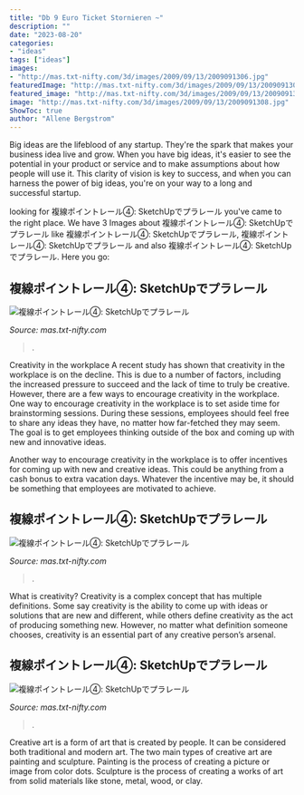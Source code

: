 ```yaml
---
title: "Db 9 Euro Ticket Stornieren ~"
description: ""
date: "2023-08-20"
categories:
- "ideas"
tags: ["ideas"]
images:
- "http://mas.txt-nifty.com/3d/images/2009/09/13/2009091306.jpg"
featuredImage: "http://mas.txt-nifty.com/3d/images/2009/09/13/2009091308.jpg"
featured_image: "http://mas.txt-nifty.com/3d/images/2009/09/13/2009091304.jpg"
image: "http://mas.txt-nifty.com/3d/images/2009/09/13/2009091308.jpg"
ShowToc: true
author: "Allene Bergstrom"
---
```



Big ideas are the lifeblood of any startup. They're the spark that makes your business idea live and grow. When you have big ideas, it's easier to see the potential in your product or service and to make assumptions about how people will use it. This clarity of vision is key to success, and when you can harness the power of big ideas, you're on your way to a long and successful startup.

	

		
looking for 複線ポイントレール④: SketchUpでプラレール you've came to the right place. We have 3 Images about 複線ポイントレール④: SketchUpでプラレール like 複線ポイントレール④: SketchUpでプラレール, 複線ポイントレール④: SketchUpでプラレール and also 複線ポイントレール④: SketchUpでプラレール. Here you go:
		
    
## 複線ポイントレール④: SketchUpでプラレール

<img loading=lazy src="http://mas.txt-nifty.com/3d/images/2009/09/13/2009091304.jpg" onerror="this.onerror=null;this.src='https://tse2.mm.bing.net/th?id=OIP.RTssF5TX5ie2QubeTUU0IQHaEK&amp;pid=15.1';" alt="複線ポイントレール④: SketchUpでプラレール">

_Source: mas.txt-nifty.com_

>. 

	

Creativity in the workplace
A recent study has shown that creativity in the workplace is on the decline. This is due to a number of factors, including the increased pressure to succeed and the lack of time to truly be creative. However, there are a few ways to encourage creativity in the workplace.
One way to encourage creativity in the workplace is to set aside time for brainstorming sessions. During these sessions, employees should feel free to share any ideas they have, no matter how far-fetched they may seem. The goal is to get employees thinking outside of the box and coming up with new and innovative ideas.

Another way to encourage creativity in the workplace is to offer incentives for coming up with new and creative ideas. This could be anything from a cash bonus to extra vacation days. Whatever the incentive may be, it should be something that employees are motivated to achieve.

    
## 複線ポイントレール④: SketchUpでプラレール

<img loading=lazy src="http://mas.txt-nifty.com/3d/images/2009/09/13/2009091306.jpg" onerror="this.onerror=null;this.src='https://tse3.mm.bing.net/th?id=OIP.8KWq5mW0xlOkfvpr0Qe2lgHaEK&amp;pid=15.1';" alt="複線ポイントレール④: SketchUpでプラレール">

_Source: mas.txt-nifty.com_

>. 

	

What is creativity?
Creativity is a complex concept that has multiple definitions. Some say creativity is the ability to come up with ideas or solutions that are new and different, while others define creativity as the act of producing something new. However, no matter what definition someone chooses, creativity is an essential part of any creative person’s arsenal.

    
## 複線ポイントレール④: SketchUpでプラレール

<img loading=lazy src="http://mas.txt-nifty.com/3d/images/2009/09/13/2009091308.jpg" onerror="this.onerror=null;this.src='https://tse2.mm.bing.net/th?id=OIP.h1QRcKefUZCLb-sJ9pRBAQHaEK&amp;pid=15.1';" alt="複線ポイントレール④: SketchUpでプラレール">

_Source: mas.txt-nifty.com_

>. 

	

Creative art is a form of art that is created by people. It can be considered both traditional and modern art. The two main types of creative art are painting and sculpture. Painting is the process of creating a picture or image from color dots. Sculpture is the process of creating a works of art from solid materials like stone, metal, wood, or clay.

